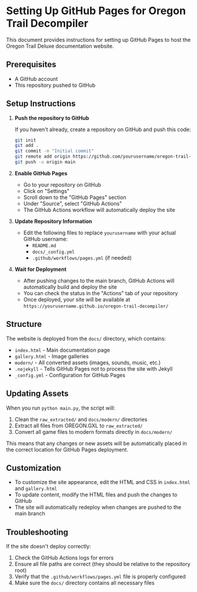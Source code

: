 # Setting Up GitHub Pages for Oregon Trail Decompiler

This document provides instructions for setting up GitHub Pages to host the Oregon Trail Deluxe documentation website.

## Prerequisites

- A GitHub account
- This repository pushed to GitHub

## Setup Instructions

1. **Push the repository to GitHub**

   If you haven't already, create a repository on GitHub and push this code:

   ```bash
   git init
   git add .
   git commit -m "Initial commit"
   git remote add origin https://github.com/yourusername/oregon-trail-decompiler.git
   git push -u origin main
   ```

2. **Enable GitHub Pages**

   - Go to your repository on GitHub
   - Click on "Settings"
   - Scroll down to the "GitHub Pages" section
   - Under "Source", select "GitHub Actions"
   - The GitHub Actions workflow will automatically deploy the site

3. **Update Repository Information**

   - Edit the following files to replace `yourusername` with your actual GitHub username:
     - `README.md`
     - `docs/_config.yml`
     - `.github/workflows/pages.yml` (if needed)

4. **Wait for Deployment**

   - After pushing changes to the main branch, GitHub Actions will automatically build and deploy the site
   - You can check the status in the "Actions" tab of your repository
   - Once deployed, your site will be available at `https://yourusername.github.io/oregon-trail-decompiler/`

## Structure

The website is deployed from the `docs/` directory, which contains:

- `index.html` - Main documentation page
- `gallery.html` - Image galleries
- `modern/` - All converted assets (images, sounds, music, etc.)
- `.nojekyll` - Tells GitHub Pages not to process the site with Jekyll
- `_config.yml` - Configuration for GitHub Pages

## Updating Assets

When you run `python main.py`, the script will:

1. Clean the `raw_extracted/` and `docs/modern/` directories
2. Extract all files from OREGON.GXL to `raw_extracted/`
3. Convert all game files to modern formats directly in `docs/modern/`

This means that any changes or new assets will be automatically placed in the correct location for GitHub Pages deployment.

## Customization

- To customize the site appearance, edit the HTML and CSS in `index.html` and `gallery.html`
- To update content, modify the HTML files and push the changes to GitHub
- The site will automatically redeploy when changes are pushed to the main branch

## Troubleshooting

If the site doesn't deploy correctly:

1. Check the GitHub Actions logs for errors
2. Ensure all file paths are correct (they should be relative to the repository root)
3. Verify that the `.github/workflows/pages.yml` file is properly configured
4. Make sure the `docs/` directory contains all necessary files